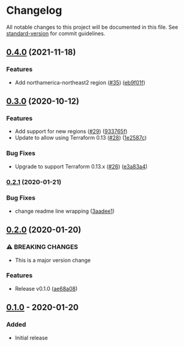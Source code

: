 # Changelog

All notable changes to this project will be documented in this file. See [standard-version](https://github.com/conventional-changelog/standard-version) for commit guidelines.

## [0.4.0](https://www.github.com/terraform-google-modules/terraform-google-utils/compare/v0.3.0...v0.4.0) (2021-11-18)


### Features

* Add northamerica-northeast2 region ([#35](https://www.github.com/terraform-google-modules/terraform-google-utils/issues/35)) ([eb9f01f](https://www.github.com/terraform-google-modules/terraform-google-utils/commit/eb9f01f08242441868ed738992712ca30082a082))

## [0.3.0](https://www.github.com/terraform-google-modules/terraform-google-utils/compare/v0.2.1...v0.3.0) (2020-10-12)


### Features

* Add support for new regions ([#29](https://www.github.com/terraform-google-modules/terraform-google-utils/issues/29)) ([933765f](https://www.github.com/terraform-google-modules/terraform-google-utils/commit/933765f18ead1c3edc1b2534beec922c126ddafe))
* Update to allow using Terraform 0.13 ([#28](https://www.github.com/terraform-google-modules/terraform-google-utils/issues/28)) ([1e2587c](https://www.github.com/terraform-google-modules/terraform-google-utils/commit/1e2587caae83c88ba6e022443d9375da80de4b00))


### Bug Fixes

* Upgrade to support Terraform 0.13.x ([#26](https://www.github.com/terraform-google-modules/terraform-google-utils/issues/26)) ([e3a83a4](https://www.github.com/terraform-google-modules/terraform-google-utils/commit/e3a83a47c3198b1180950333c511b57b16014435))

### [0.2.1](https://github.com/terraform-google-modules/terraform-google-utils/compare/v0.2.0...v0.2.1) (2020-01-21)


### Bug Fixes

* change readme line wrapping ([3aadee1](https://github.com/terraform-google-modules/terraform-google-utils/commit/3aadee1203b659f6a5929129fc952dc6da078906))

## [0.2.0](https://github.com/terraform-google-modules/terraform-google-utils/compare/v0.1.0...v0.2.0) (2020-01-20)


### ⚠ BREAKING CHANGES

* This is a major version change

### Features

* Release v0.1.0 ([ae68a08](https://github.com/terraform-google-modules/terraform-google-utils/commit/ae68a08e4ba12056fd3b6611b28f152f0137cd3d))

## [0.1.0] - 2020-01-20

### Added

- Initial release

[Unreleased]: https://github.com/terraform-google-modules/terraform-google-utils/compare/v0.1.0...HEAD
[0.1.0]: https://github.com/terraform-google-modules/terraform-google-utils/releases/tag/v0.1.0
